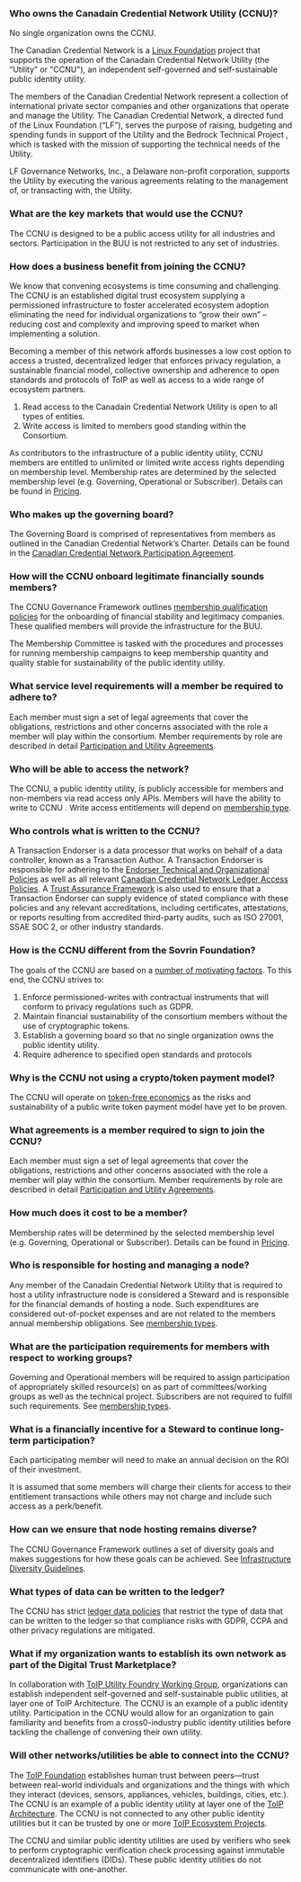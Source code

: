 ### Who owns the Canadain Credential Network Utility (CCNU)?
No single organization owns the CCNU.

The Canadian Credential Network is a [Linux Foundation](https://www.linuxfoundation.org) project that supports the operation of the Canadain Credential Network Utility (the “Utility” or "CCNU"), an independent self-governed and self-sustainable public identity utility.

The members of the Canadian Credential Network represent a collection of international private sector companies and other organizations that operate and manage the Utility.  The Canadian Credential Network, a directed fund of the Linux Foundation (“LF”), serves the purpose of raising, budgeting and spending funds in support of the Utility and the Bedrock Technical Project , which is tasked with the mission of supporting the technical needs of the  Utility.

LF Governance Networks, Inc., a Delaware non-profit corporation, supports the Utility by executing the various agreements relating to the management of, or transacting with, the Utility.

### What are the key markets that would use the CCNU?
The CCNU is designed to be a public access utility for all industries and sectors. Participation in the BUU is not restricted to any set of industries.

### How does a business benefit from joining the CCNU?
We know that convening ecosystems is time consuming and challenging. The CCNU is an established digital trust ecosystem supplying a permissioned infrastructure to foster accelerated ecosystem adoption eliminating the need for individual organizations to “grow their own” – reducing cost and complexity and improving speed to market when implementing a solution.

Becoming a member of this network affords businesses a low cost option to access a trusted, decentralized ledger that enforces privacy regulation, a sustainable financial model, collective ownership and adherence to open standards and protocols of ToIP as well as access to a wide range of ecosystem partners.

1.	Read access to the Canadain Credential Network Utility is open to all types of entities.
2.	Write access is limited to members good standing within the Consortium.

As contributors to the infrastructure of a public identity utility, CCNU members are entitled to unlimited or limited write access rights depending on membership level. Membership rates are determined by the selected membership level (e.g. Governing, Operational or Subscriber). Details can be found in [Pricing](./gf_info/fee_schedule.md).

### Who makes up the governing board?
The Governing Board is comprised of representatives from members as outlined in the Canadian Credential Network’s Charter. Details can be found in the [Canadian Credential Network Participation Agreement](./gf_legal/member_agreements.md).

### How will the CCNU onboard legitimate financially sounds members?
The CCNU Governance Framework outlines [membership qualification policies](./gf_controlled/member_business_policies.md) for the onboarding of financial stability and legitimacy companies. These qualified members will provide the infrastructure for the BUU.

The Membership Committee is tasked with the procedures and processes for running membership campaigns to keep membership quantity and quality stable for sustainability of the public identity utility.

### What service level requirements will a member be required to adhere to?
Each member must sign a set of legal agreements that cover the obligations, restrictions and other concerns associated with the role a member will play within the  consortium. Member requirements by role are described in detail [Participation and Utility Agreements](./gf_legal/member_agreements.md).

### Who will be able to access the network?
The CCNU, a public identity utility, is publicly accessible for members and non-members via read access only APIs. Members will have the ability to write to CCNU . Write access entitlements will depend on [membership type](./gf_info/membership.md).

### Who controls what is written to the CCNU?
A Transaction Endorser is a data processor that works on behalf of a data controller, known as a Transaction Author. A Transaction Endorser is responsible for adhering to the  [Endorser Technical and Organizational Policies](./gf_controlled/endorser_top.md) as well as all relevant [Canadian Credential Network Ledger Access Policies](./gf_controlled/ledger_access_policies.md).  A [Trust Assurance Framework](./gf_assurance/index.md) is also used to ensure that a Transaction Endorser can supply evidence of stated compliance with these policies and any relevant accreditations, including certificates, attestations, or reports resulting from accredited third-party audits, such as ISO 27001, SSAE SOC 2, or other industry standards.

### How is the CCNU different from the Sovrin Foundation?
The goals of the CCNU are based on a [number of motivating factors](./gf_info/transition.md). To this end, the CCNU strives to:

1. Enforce permissioned-writes with contractual instruments that will conform to privacy regulations such as GDPR.
2. Maintain financial sustainability of the consortium members without the use of cryptographic tokens.
3. Establish a governing board so that no single organization owns the public identity utility.
4. Require adherence to specified open standards and protocols

### Why is the CCNU not using a crypto/token payment model?
The CCNU will operate on [token-free economics](https://bedrock-consortium.github.io/bbu-gf/gf_info/transition/#token-free-economics) as the risks and sustainability of a public write token payment model have yet to be proven.

### What agreements is a member required to sign to join the CCNU?
Each member must sign a set of legal agreements that cover the obligations, restrictions and other concerns associated with the role a member will play within the  consortium. Member requirements by role are described in detail [Participation and Utility Agreements](./gf_legal/member_agreements.md).

### How much does it cost to be a member?
Membership rates will be determined by the selected membership level (e.g. Governing, Operational or Subscriber). Details can be found in [Pricing](./gf_info/fee_schedule.md).

### Who is responsible for hosting and managing a node?
Any member of the Canadain Credential Network Utility that is required to host a utility infrastructure node is considered a Steward and is responsible for the financial demands of hosting a node. Such expenditures are considered out-of-pocket expenses and are not related to the members annual membership obligations. See [membership types](./gf_info/membership.md).

### What are the participation requirements for members with respect to working groups?
Governing and Operational members will be required to assign participation of appropriately skilled resource(s) on as part of committees/working groups as well as the technical project. Subscribers are not required to fulfill such requirements. See [membership types](./gf_info/membership.md).

### What is a financially incentive for a Steward to continue long-term participation?
Each participating member will need to make an annual decision on the ROI of their investment.

It is assumed that some members will charge their clients for access to their entitlement transactions while others may not charge and include such access as a perk/benefit.

### How can we ensure that node hosting remains diverse?
The CCNU Governance Framework outlines a set of diversity goals and makes suggestions for how these goals can be achieved. See [Infrastructure Diversity Guidelines](https://bedrock-consortium.github.io/bbu-gf/gf_controlled/member_top/#9-diversity-goals).

### What types of data can be written to the ledger?
The CCNU has strict [ledger data policies](./gf_controlled/ledger_data_policies.md) that restrict the type of data that can be written to the ledger so that compliance risks with GDPR, CCPA and other privacy regulations are mitigated.

### What if my organization wants to establish its own network as part of the Digital Trust Marketplace?
In collaboration with [ToIP Utility Foundry Working Group](https://trustoverip.org/working-groups/utility-foundry/), organizations can establish independent self-governed and self-sustainable public utilities, at layer one of ToIP Architecture. The CCNU is an example of a public identity utility. Participation in the CCNU would allow for an organization to gain familiarity and benefits from a cross0-industry public identity utilities before tackling the challenge of convening their own utility.

### Will other networks/utilities be able to connect into the CCNU?
The [ToIP Foundation](https://trustoverip.org) establishes human trust between peers—trust between real-world individuals and organizations and the things with which they interact (devices, sensors, appliances, vehicles, buildings, cities, etc.). The CCNU is an example of a public identity utility at layer one of the [ToIP Architecture](https://github.com/hyperledger/aries-rfcs/tree/master/concepts/0289-toip-stack#architectural-layering-of-the-trust-over-ip-stack).  The CCNU is not connected to any other public identity utilities but it can be trusted by one or more [ToIP Ecosystem Projects](https://github.com/hyperledger/aries-rfcs/tree/master/concepts/0289-toip-stack#layer-four-application-ecosystems).

The CCNU and similar public identity utilities are used by verifiers who seek to perform cryptographic verification check processing against immutable decentralized identifiers (DIDs). These public identity utilities do not communicate with one-another.
